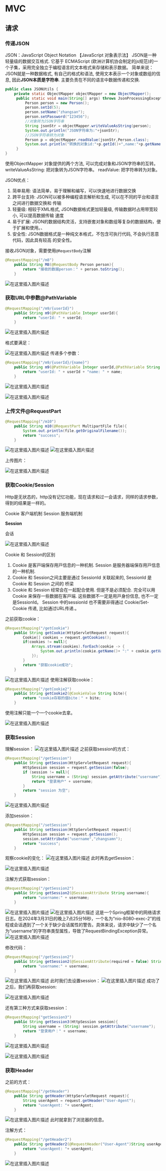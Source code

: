 # MVC

## 请求


### 传递JSON

JSON：JavaScript Object Notation 【JavaScript 对象表⽰法】
JSON是⼀种轻量级的数据交互格式. 它基于 ECMAScript (欧洲计算机协会制定的js规范)的⼀个⼦集，采⽤完全独⽴于编程语⾔的⽂本格式来存储和表⽰数据。
简单来说：JSON就是⼀种数据格式, 有⾃⼰的格式和语法, 使⽤⽂本表⽰⼀个对象或数组的信息, 因此**JSON本质是字符串**. 主要负责在不同的语⾔中数据传递和交换.


```java
public class JSONUtils {
 	private static ObjectMapper objectMapper = new ObjectMapper();
	 public static void main(String[] args) throws JsonProcessingException {
		 Person person = new Person();
		 person.setId(5);
		 person.setName("zhangsan");
		 person.setPassword("123456");
		 //对象转为JSON字符串
		 String jsonStr = objectMapper.writeValueAsString(person);
		 System.out.println("JSON字符串为:"+jsonStr);
		 //JSON字符串转为对象
		 Person p = objectMapper.readValue(jsonStr,Person.class);
		 System.out.println("转换的对象id:"+p.getId()+",name:"+p.getName()+",passwo
	 }
}
```
使⽤ObjectMapper 对象提供的两个⽅法, 可以完成对象和JSON字符串的互转。
writeValueAsString: 把对象转为JSON字符串。
readValue: 把字符串转为对象。



JSON优点：
1. 简单易⽤: 语法简单，易于理解和编写，可以快速地进⾏数据交换
2. 跨平台⽀持: JSON可以被多种编程语⾔解析和⽣成, 可以在不同的平台和语⾔之间进⾏数据交换和
传输
3. 轻量级: 相较于XML格式, JSON数据格式更加轻量级, 传输数据时占⽤带宽较⼩, 可以提⾼数据传输
速度
4. 易于扩展: JSON的数据结构灵活，⽀持嵌套对象和数组等复杂的数据结构，便于扩展和使⽤。、
5. 安全性: JSON数据格式是⼀种纯⽂本格式，不包含可执⾏代码, 不会执⾏恶意代码，因此具有较⾼
的安全性。



接收JSON对象，需要使用`@RequestBody`注解



```java
@RequestMapping("/m8")
    public String M8(@RequestBody Person person){
        return "接收的数据person：" + person.toString();
    }
```



![在这里插入图片描述](https://img-blog.csdnimg.cn/direct/6fb1d68d206b4cc69c62cffc9303f38a.png)
### 获取URL中参数@PathVariable



```java
@RequestMapping("/m9/{userId}")
    public String m9(@PathVariable Integer userId){
        return "userId: " + userId;
    }
```

![在这里插入图片描述](https://img-blog.csdnimg.cn/direct/48cabd407ea74396bd5a5911cf799636.png)

格式要满足：

![在这里插入图片描述](https://img-blog.csdnimg.cn/direct/620a6b70fd614d3f8c24374bfdaf6e7d.png)
传递多个参数：

```java
@RequestMapping("/m9/{userId}/{name}")
    public String m9(@PathVariable Integer userId,@PathVariable String name){
        return "userId: " + userId + "name: " + name;
    }
```

![在这里插入图片描述](https://img-blog.csdnimg.cn/direct/9eb8578d794c4e9291b87c0237faa549.png)

![在这里插入图片描述](https://img-blog.csdnimg.cn/direct/18563ca849a14b189bc82d08b91e28e6.png)

### 上传文件@RequestPart



```java
@RequestMapping("/m10")
    public String m10(@RequestPart MultipartFile file){
        System.out.println(file.getOriginalFilename());
        return "success";
    }
```

![在这里插入图片描述](https://img-blog.csdnimg.cn/direct/404dd28831e24c1dab05eb0db3b743ce.png)
![在这里插入图片描述](https://img-blog.csdnimg.cn/direct/82ff2d2776ef49d8a120c838fcc46eb6.png)

上传图片：

![在这里插入图片描述](https://img-blog.csdnimg.cn/direct/d22c85e9c963461dbddce12d5aeaf84c.png)



### 获取Cookie/Session




Http是无状态的，http没有记忆功能，现在请求和过一会请求，同样的请求参数，得到的结果是一样的。


Cookie 客户端机制
Session 服务端机制





**Session**

会话


![在这里插入图片描述](https://img-blog.csdnimg.cn/direct/96ee9d19527d49bb8345913b1b613d6f.png)


Cookie 和 Session的区别
1. Cookie 是客⼾端保存⽤⼾信息的⼀种机制. Session 是服务器端保存⽤⼾信息的⼀种机制.
2. Cookie 和 Session之间主要是通过 SessionId 关联起来的, SessionId 是 Cookie 和 Session 之间的
桥梁
3. Cookie 和 Session 经常会在⼀起配合使⽤. 但是不是必须配合.
完全可以⽤ Cookie 来保存⼀些数据在客⼾端. 这些数据不⼀定是⽤⼾⾝份信息, 也不⼀定是SessionId。
Session 中的sessionId 也不需要⾮得通过 Cookie/Set-Cookie 传递, ⽐如通过URL传递.。


之前获取cookie：

```java
@RequestMapping("/getCookie")
    public String getCookie(HttpServletRequest request){
        Cookie[] cookies = request.getCookies();
        if(cookies != null){
            Arrays.stream(cookies).forEach(cookie -> {
                System.out.println(cookie.getName()+ ":" + cookie.getValue());
            });
        }
        return "获取cookie成功";
    }
```



![在这里插入图片描述](https://img-blog.csdnimg.cn/direct/d92c16ef75df4645a99e2fc405de7e0a.png)
使用注解获取cookie：

```java
@RequestMapping("/getCookie2")
    public String getCookie2(@CookieValue String bite){
        return "cookie存取的值bite：" + bite;
    }
```

使用注解只能一个一个cookie去拿。


![在这里插入图片描述](https://img-blog.csdnimg.cn/direct/1832edee95294c5e9972e5807d40591b.png)


### 获取Session

理解session：
![在这里插入图片描述](https://img-blog.csdnimg.cn/direct/1a603799c7984d5bb7c03132e52496ab.png)
之前获取session的方式：


```java
@RequestMapping("/getSession")
    public String getSession(HttpServletRequest request){
        HttpSession session = request.getSession(false);
        if (session != null){
            String username = (String) session.getAttribute("username");
            return "登录用户" + username;
        }
        return "session 为空";
    }
```


![在这里插入图片描述](https://img-blog.csdnimg.cn/direct/285130442f14436c9cb67907db51dbe8.png)


添加session：

```java
@RequestMapping("/setSession")
    public String setSession(HttpServletRequest request){
        HttpSession session = request.getSession();
        session.setAttribute("username","zhangsamn");
        return "success";
    }
```
观察cookie的变化：
![在这里插入图片描述](https://img-blog.csdnimg.cn/direct/d8e2c2d367ba4f1c82ecd6ccd788dd6a.png)
此时再去getSession：


![在这里插入图片描述](https://img-blog.csdnimg.cn/direct/2e313ee749174f269c5ff49c65ddc2ad.png)


注解方式获取session：


```java
@RequestMapping("/getSession2")
    public String getSession2(@SessionAttribute String username){
        return "username:" + username;
    }
```


![在这里插入图片描述](https://img-blog.csdnimg.cn/direct/bd668799a3e74b4e995bfcfcfe56af97.png)
![在这里插入图片描述](https://img-blog.csdnimg.cn/direct/8583987df9424042bb60b26c06b1ba43.png)
这是一个Spring框架中的网络请求日志。在2024年3月31日的晚上7点25分16秒，一个名为“nio-8080-exec-2”的线程或会话遇到了一个关于缺少会话属性的警告。具体来说，请求中缺少了一个名为“username”的字符串类型属性，导致了RequestBindingException异常。
![在这里插入图片描述](https://img-blog.csdnimg.cn/direct/f92e49dfddd24cfb834af202b8aeec93.png)

修改代码：

```java
@RequestMapping("/getSession2")
    public String getSession2(@SessionAttribute(required = false) String username){
        return "username:" + username;
    }
```


![在这里插入图片描述](https://img-blog.csdnimg.cn/direct/1772abf9fed14c5282dcf333827ee31f.png)
此时我们去设置session：
![在这里插入图片描述](https://img-blog.csdnimg.cn/direct/a4eda599dabb4b7fa0b93fd045e6175a.png)
成功了之后，我们再获取session:


![在这里插入图片描述](https://img-blog.csdnimg.cn/direct/b0e43e0c1d584d7082a3d5fb0634fcaa.png)

还有第三种方式来获取session：



```java
@RequestMapping("getSession3")
    public String getSession3(HttpSession session){
        String username = (String) session.getAttribute("username");
        return "登录用户：" + username;
    }
```


![在这里插入图片描述](https://img-blog.csdnimg.cn/direct/7cc6ff4d6174430d95f15f9b5b7119df.png)




![在这里插入图片描述](https://img-blog.csdnimg.cn/direct/ba4189fb1d7c42af8a78eb95fdc34295.png)


### 获取Header

之前的方式：

```java
@RequestMapping("/getHeader")
    public String getHeader(HttpServletRequest request){
        String userAgent = request.getHeader("User-Agent");
        return "userAgent: "+ userAgent;
    }
```


![在这里插入图片描述](https://img-blog.csdnimg.cn/direct/5267aa9b28ad4f539af2b4bc40d6e4dc.png)
此时就拿到了浏览器的信息。


注解方式：



```java
@RequestMapping("/getHeader2")
    public String getHeader2(@RequestHeader("User-Agent")String userAgent){
        return "userAgent: "+ userAgent;
    }
```



![在这里插入图片描述](https://img-blog.csdnimg.cn/direct/35bc351de68c405c9b99ed472174bb05.png)


